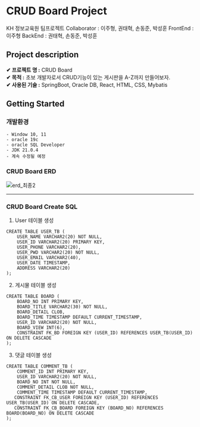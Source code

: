 # CRUD Board Project
KH 정보교육원 팀프로젝트
Collaborator : 이주형, 권태혁, 손동준, 박성훈
FrontEnd : 이주형
BackEnd : 권태혁, 손동준, 박성훈
## Project description
<b>✔ 프로젝트 명 :</b> CRUD Board </br>
<b>✔ 목적 :</b> 초보 개발자로서 CRUD기능이 있는 게시판을 A-Z까지 만들어보자. </br>
<b>✔ 사용된 기술 :</b> SpringBoot, Oracle DB, React, HTML, CSS, Mybatis 

## Getting Started
### 개발환경
```
- Window 10, 11
- oracle 19c
- oracle SQL Developer
- JDK 21.0.4
- 계속 수정될 예정
```
### CRUD Board ERD

![erd_최종2](https://github.com/user-attachments/assets/bed9449d-2482-4220-a291-d70f912770ff)

---

### CRUD Board Create SQL
1. User 테이블 생성
```
CREATE TABLE USER_TB (
    USER_NAME VARCHAR2(20) NOT NULL,
    USER_ID VARCHAR2(20) PRIMARY KEY,
    USER_PHONE VARCHAR2(20),
    USER_PWD VARCHAR2(20) NOT NULL,
    USER_EMAIL VARCHAR2(40),
    USER_DATE TIMESTAMP,
    ADDRESS VARCHAR2(20)
);
```
2. 게시물 테이블 생성
```
CREATE TABLE BOARD (
    BOARD_NO INT PRIMARY KEY,
    BOARD_TITLE VARCHAR2(30) NOT NULL,
    BOARD_DETAIL CLOB,
    BOARD_TIME TIMESTAMP DEFAULT CURRENT_TIMESTAMP,
    USER_ID VARCHAR2(20) NOT NULL,
    BOARD_VIEW INT(6),
    CONSTRAINT FK_BD FOREIGN KEY (USER_ID) REFERENCES USER_TB(USER_ID) ON DELETE CASCADE
);
```
3. 댓글 테이블 생성
```
CREATE TABLE COMMENT_TB (
    COMMENT_ID INT PRIMARY KEY,
    USER_ID VARCHAR2(20) NOT NULL,
    BOARD_NO INT NOT NULL,
    COMMENT_DETAIL CLOB NOT NULL,
    COMMENT_TIME TIMESTAMP DEFAULT CURRENT_TIMESTAMP,
   CONSTRAINT FK_CB_USER FOREIGN KEY (USER_ID) REFERENCES USER_TB(USER_ID) ON DELETE CASCADE,
   CONSTRAINT FK_CB_BOARD FOREIGN KEY (BOARD_NO) REFERENCES BOARD(BOARD_NO) ON DELETE CASCADE
);
```

